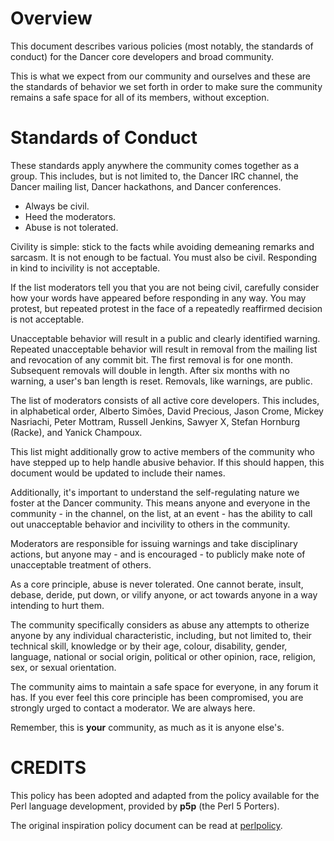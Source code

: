 # Overview

This document describes various policies (most notably, the standards
of conduct) for the Dancer core developers and broad community.

This is what we expect from our community and ourselves and these are
the standards of behavior we set forth in order to make sure the community
remains a safe space for all of its members, without exception.

# Standards of Conduct

These standards apply anywhere the community comes together as a group.
This includes, but is not limited to, the Dancer IRC channel, the Dancer
mailing list, Dancer hackathons, and Dancer conferences.

- Always be civil.
- Heed the moderators.
- Abuse is not tolerated.

Civility is simple: stick to the facts while avoiding demeaning remarks and
sarcasm. It is not enough to be factual. You must also be civil. Responding
in kind to incivility is not acceptable.

If the list moderators tell you that you are not being civil, carefully
consider how your words have appeared before responding in any way. You may
protest, but repeated protest in the face of a repeatedly reaffirmed decision
is not acceptable.

Unacceptable behavior will result in a public and clearly identified warning.
Repeated unacceptable behavior will result in removal from the mailing list and
revocation of any commit bit. The first removal is for one month. Subsequent
removals will double in length. After six months with no warning, a user's ban
length is reset. Removals, like warnings, are public.

The list of moderators consists of all active core developers. This includes,
in alphabetical order, Alberto Simões, David Precious, Jason Crome, Mickey
Nasriachi, Peter Mottram, Russell Jenkins, Sawyer X, Stefan Hornburg (Racke),
and Yanick Champoux.

This list might additionally grow to active members of the community who have
stepped up to help handle abusive behavior. If this should happen, this
document would be updated to include their names.

Additionally, it's important to understand the self-regulating nature we
foster at the Dancer community. This means anyone and everyone in the
community - in the channel, on the list, at an event - has the ability to
call out unacceptable behavior and incivility to others in the community.

Moderators are responsible for issuing warnings and take disciplinary actions,
but anyone may - and is encouraged - to publicly make note of unacceptable
treatment of others.

As a core principle, abuse is never tolerated. One cannot berate, insult,
debase, deride, put down, or vilify anyone, or act towards anyone in a way
intending to hurt them.

The community specifically considers as abuse any attempts to otherize anyone 
by any individual characteristic, including, but not limited to, their 
technical skill, knowledge or by their age, colour, disability, gender, 
language, national or social origin, political or other opinion, race, 
religion, sex, or sexual orientation.

The community aims to maintain a safe space for everyone, in any forum it
has. If you ever feel this core principle has been compromised, you are strongly
urged to contact a moderator. We are always here.

Remember, this is **your** community, as much as it is anyone else's.

# CREDITS

This policy has been adopted and adapted from the policy available for
the Perl language development, provided by **p5p** (the Perl 5 Porters).

The original inspiration policy document can be read at [perlpolicy](https://metacpan.org/pod/perlpolicy).
